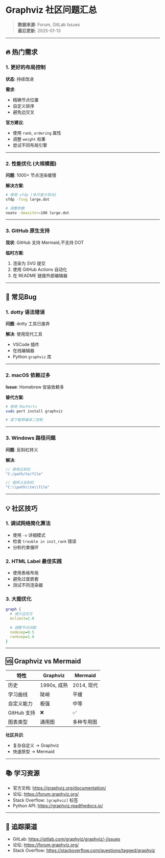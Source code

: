 # Graphviz 社区问题汇总

> **数据来源**: Forum, GitLab Issues  
> **最后更新**: 2025-01-13

---

## 🔥 热门需求

### 1. 更好的布局控制
**状态**: 持续改进

**需求**:
- 精确节点位置
- 自定义排序
- 避免边交叉

**官方建议**:
- 使用 `rank`, `ordering` 属性
- 调整 `weight` 权重
- 尝试不同布局引擎

---

### 2. 性能优化 (大规模图)
**问题**: 1000+ 节点渲染缓慢

**解决方案**:
```bash
# 使用 sfdp (多尺度力导向)
sfdp -Tsvg large.dot

# 调整参数
neato -Gmaxiter=100 large.dot
```

---

### 3. GitHub 原生支持
**现状**: GitHub 支持 Mermaid,不支持 DOT

**临时方案**:
1. 渲染为 SVG 提交
2. 使用 GitHub Actions 自动化
3. 在 README 链接外部编辑器

---

## 🐛 常见Bug

### 1. dotty 语法错误
**问题**: dotty 工具已废弃

**解决**: 使用现代工具
- VSCode 插件
- 在线编辑器
- Python `graphviz` 库

---

### 2. macOS 依赖过多
**Issue**: Homebrew 安装依赖多

**替代方案**:
```bash
# 使用 MacPorts
sudo port install graphviz

# 或下载预编译二进制
```

---

### 3. Windows 路径问题
**问题**: 反斜杠转义

**解决**:
```dot
// 使用正斜杠
"C:/path/to/file"

// 或转义反斜杠
"C:\\path\\to\\file"
```

---

## 💡 社区技巧

### 1. 调试网络简化算法
- 使用 `-v` 详细模式
- 检查 `trouble in init_rank` 错误
- 分析约束循环

### 2. HTML Label 最佳实践
- 使用表格布局
- 避免过度嵌套
- 测试不同渲染器

### 3. 大图优化
```dot
graph {
  # 减少边交叉
  mclimit=2.0
  
  # 调整节点间距
  nodesep=0.5
  ranksep=1.0
}
```

---

## 🆚 Graphviz vs Mermaid

| 特性 | Graphviz | Mermaid |
|------|----------|---------|
| 历史 | 1990s, 成熟 | 2014, 现代 |
| 学习曲线 | 陡峭 | 平缓 |
| 自定义能力 | 极强 | 中等 |
| GitHub 支持 | ❌ | ✅ |
| 图表类型 | 通用图 | 多种专用图 |

**社区共识**:
- 复杂自定义 → Graphviz
- 快速原型 → Mermaid

---

## 📚 学习资源

- 官方文档: https://graphviz.org/documentation/
- 论坛: https://forum.graphviz.org/
- Stack Overflow: `[graphviz]` 标签
- Python API: https://graphviz.readthedocs.io/

---

## 🔗 追踪渠道

- GitLab: https://gitlab.com/graphviz/graphviz/-/issues
- 论坛: https://forum.graphviz.org/
- Stack Overflow: https://stackoverflow.com/questions/tagged/graphviz
